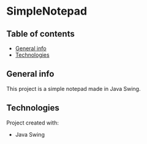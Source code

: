 # SimpleNotepad


## Table of contents
* [General info](#general-info)
* [Technologies](#technologies)

## General info
This project is a simple notepad made in Java Swing. 
	
## Technologies
Project created with:
* Java Swing
	

